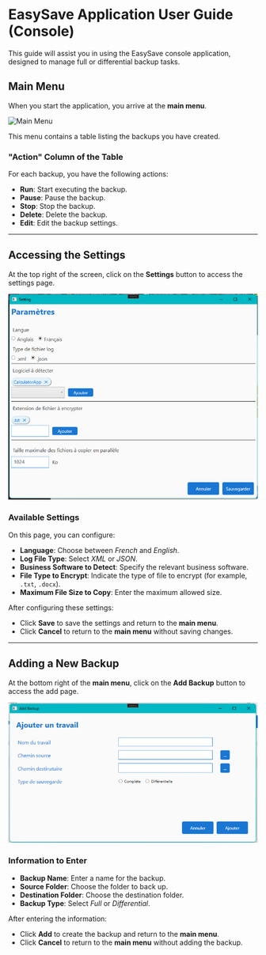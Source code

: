 # EasySave Application User Guide (Console)

This guide will assist you in using the EasySave console application, designed to manage full or differential backup tasks.

## Main Menu
When you start the application, you arrive at the **main menu**.  

![Main Menu](Image_En/Interface_EasySave.png)

This menu contains a table listing the backups you have created.

### "Action" Column of the Table
For each backup, you have the following actions:
- **Run**: Start executing the backup.
- **Pause**: Pause the backup.
- **Stop**: Stop the backup.
- **Delete**: Delete the backup.
- **Edit**: Edit the backup settings.

---

## Accessing the Settings
At the top right of the screen, click on the **Settings** button to access the settings page.

![Main Menu](Image/Interface_Parametre.png)

### Available Settings
On this page, you can configure:
- **Language**: Choose between *French* and *English*.
- **Log File Type**: Select *XML* or *JSON*.
- **Business Software to Detect**: Specify the relevant business software.
- **File Type to Encrypt**: Indicate the type of file to encrypt (for example, `.txt`, `.docx`).
- **Maximum File Size to Copy**: Enter the maximum allowed size.

After configuring these settings:
- Click **Save** to save the settings and return to the **main menu**.
- Click **Cancel** to return to the **main menu** without saving changes.

---

## Adding a New Backup
At the bottom right of the **main menu**, click on the **Add Backup** button to access the add page.

![Main Menu](Image/Interface_Add.png)

### Information to Enter
- **Backup Name**: Enter a name for the backup.
- **Source Folder**: Choose the folder to back up.
- **Destination Folder**: Choose the destination folder.
- **Backup Type**: Select *Full* or *Differential*.

After entering the information:
- Click **Add** to create the backup and return to the **main menu**.
- Click **Cancel** to return to the **main menu** without adding the backup.

